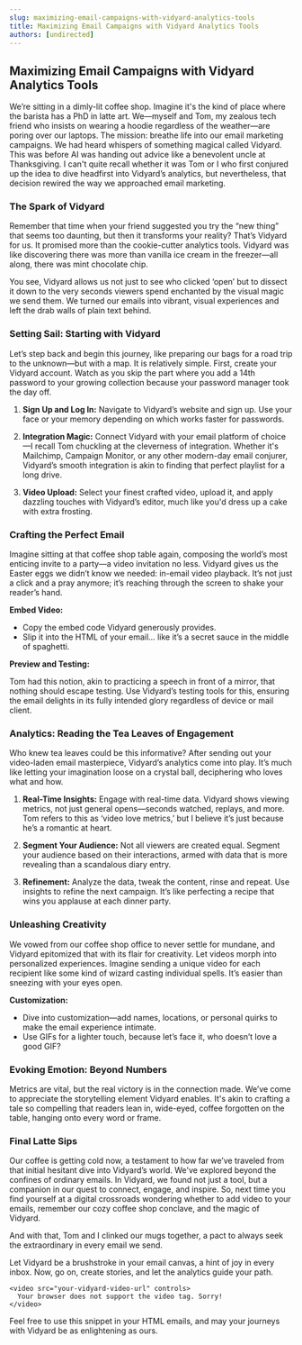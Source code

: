 ```yaml
---
slug: maximizing-email-campaigns-with-vidyard-analytics-tools
title: Maximizing Email Campaigns with Vidyard Analytics Tools
authors: [undirected]
---
```



## Maximizing Email Campaigns with Vidyard Analytics Tools

We’re sitting in a dimly-lit coffee shop. Imagine it's the kind of place where the barista has a PhD in latte art. We—myself and Tom, my zealous tech friend who insists on wearing a hoodie regardless of the weather—are poring over our laptops. The mission: breathe life into our email marketing campaigns. We had heard whispers of something magical called Vidyard. This was before AI was handing out advice like a benevolent uncle at Thanksgiving. I can't quite recall whether it was Tom or I who first conjured up the idea to dive headfirst into Vidyard’s analytics, but nevertheless, that decision rewired the way we approached email marketing. 

### The Spark of Vidyard

Remember that time when your friend suggested you try the “new thing” that seems too daunting, but then it transforms your reality? That’s Vidyard for us. It promised more than the cookie-cutter analytics tools. Vidyard was like discovering there was more than vanilla ice cream in the freezer—all along, there was mint chocolate chip. 

You see, Vidyard allows us not just to see who clicked ‘open’ but to dissect it down to the very seconds viewers spend enchanted by the visual magic we send them. We turned our emails into vibrant, visual experiences and left the drab walls of plain text behind.

### Setting Sail: Starting with Vidyard

Let’s step back and begin this journey, like preparing our bags for a road trip to the unknown—but with a map. It is relatively simple. First, create your Vidyard account. Watch as you skip the part where you add a 14th password to your growing collection because your password manager took the day off.

1. **Sign Up and Log In:** Navigate to Vidyard’s website and sign up. Use your face or your memory depending on which works faster for passwords.
   
2. **Integration Magic:** Connect Vidyard with your email platform of choice—I recall Tom chuckling at the cleverness of integration. Whether it's Mailchimp, Campaign Monitor, or any other modern-day email conjurer, Vidyard’s smooth integration is akin to finding that perfect playlist for a long drive.

3. **Video Upload:** Select your finest crafted video, upload it, and apply dazzling touches with Vidyard’s editor, much like you'd dress up a cake with extra frosting.

### Crafting the Perfect Email

Imagine sitting at that coffee shop table again, composing the world’s most enticing invite to a party—a video invitation no less. Vidyard gives us the Easter eggs we didn’t know we needed: in-email video playback. It’s not just a click and a pray anymore; it’s reaching through the screen to shake your reader’s hand.

**Embed Video:**

- Copy the embed code Vidyard generously provides.
- Slip it into the HTML of your email… like it’s a secret sauce in the middle of spaghetti.

**Preview and Testing:**

Tom had this notion, akin to practicing a speech in front of a mirror, that nothing should escape testing. Use Vidyard’s testing tools for this, ensuring the email delights in its fully intended glory regardless of device or mail client.

### Analytics: Reading the Tea Leaves of Engagement 

Who knew tea leaves could be this informative? After sending out your video-laden email masterpiece, Vidyard’s analytics come into play. It’s much like letting your imagination loose on a crystal ball, deciphering who loves what and how.

1. **Real-Time Insights:** Engage with real-time data. Vidyard shows viewing metrics, not just general opens—seconds watched, replays, and more. Tom refers to this as ‘video love metrics,’ but I believe it’s just because he’s a romantic at heart.

2. **Segment Your Audience:** Not all viewers are created equal. Segment your audience based on their interactions, armed with data that is more revealing than a scandalous diary entry.

3. **Refinement:** Analyze the data, tweak the content, rinse and repeat. Use insights to refine the next campaign. It’s like perfecting a recipe that wins you applause at each dinner party.

### Unleashing Creativity

We vowed from our coffee shop office to never settle for mundane, and Vidyard epitomized that with its flair for creativity. Let videos morph into personalized experiences. Imagine sending a unique video for each recipient like some kind of wizard casting individual spells. It’s easier than sneezing with your eyes open.

**Customization:**

- Dive into customization—add names, locations, or personal quirks to make the email experience intimate.
- Use GIFs for a lighter touch, because let’s face it, who doesn’t love a good GIF?

### Evoking Emotion: Beyond Numbers

Metrics are vital, but the real victory is in the connection made. We’ve come to appreciate the storytelling element Vidyard enables. It's akin to crafting a tale so compelling that readers lean in, wide-eyed, coffee forgotten on the table, hanging onto every word or frame.

### Final Latte Sips

Our coffee is getting cold now, a testament to how far we’ve traveled from that initial hesitant dive into Vidyard’s world. We've explored beyond the confines of ordinary emails. In Vidyard, we found not just a tool, but a companion in our quest to connect, engage, and inspire. So, next time you find yourself at a digital crossroads wondering whether to add video to your emails, remember our cozy coffee shop conclave, and the magic of Vidyard.

And with that, Tom and I clinked our mugs together, a pact to always seek the extraordinary in every email we send.

Let Vidyard be a brushstroke in your email canvas, a hint of joy in every inbox. Now, go on, create stories, and let the analytics guide your path.

```
<video src="your-vidyard-video-url" controls>
  Your browser does not support the video tag. Sorry!
</video>
```

Feel free to use this snippet in your HTML emails, and may your journeys with Vidyard be as enlightening as ours.